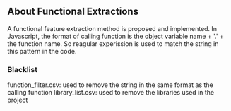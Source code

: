 ## About Functional Extractions

A functional feature extraction method is proposed and implemented. In Javascript, the format of calling function is the object variable name + '.' + the function name. So reagular experission is used to match the string in this pattern in the code.

### Blacklist

function_filter.csv: used to remove the string in the same format as the calling function
library_list.csv: used to remove the libraries used in the project

